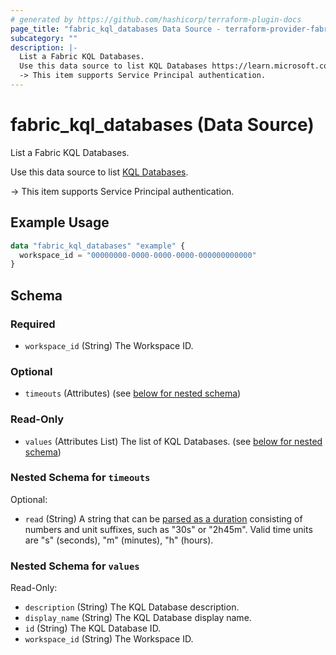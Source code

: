 ```yaml
---
# generated by https://github.com/hashicorp/terraform-plugin-docs
page_title: "fabric_kql_databases Data Source - terraform-provider-fabric"
subcategory: ""
description: |-
  List a Fabric KQL Databases.
  Use this data source to list KQL Databases https://learn.microsoft.com/fabric/real-time-intelligence/create-database.
  -> This item supports Service Principal authentication.
---
```


# fabric_kql_databases (Data Source)

List a Fabric KQL Databases.

Use this data source to list [KQL Databases](https://learn.microsoft.com/fabric/real-time-intelligence/create-database).

-> This item supports Service Principal authentication.

## Example Usage

```terraform
data "fabric_kql_databases" "example" {
  workspace_id = "00000000-0000-0000-0000-000000000000"
}
```

<!-- schema generated by tfplugindocs -->
## Schema

### Required

- `workspace_id` (String) The Workspace ID.

### Optional

- `timeouts` (Attributes) (see [below for nested schema](#nestedatt--timeouts))

### Read-Only

- `values` (Attributes List) The list of KQL Databases. (see [below for nested schema](#nestedatt--values))

<a id="nestedatt--timeouts"></a>

### Nested Schema for `timeouts`

Optional:

- `read` (String) A string that can be [parsed as a duration](https://pkg.go.dev/time#ParseDuration) consisting of numbers and unit suffixes, such as "30s" or "2h45m". Valid time units are "s" (seconds), "m" (minutes), "h" (hours).

<a id="nestedatt--values"></a>

### Nested Schema for `values`

Read-Only:

- `description` (String) The KQL Database description.
- `display_name` (String) The KQL Database display name.
- `id` (String) The KQL Database ID.
- `workspace_id` (String) The Workspace ID.
